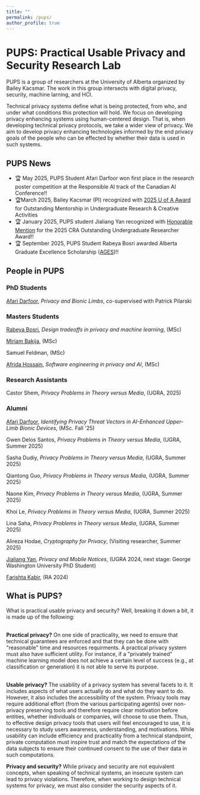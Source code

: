 ```yaml
---
title: ""
permalink: /pups/
author_profile: true
---
```


<h1> PUPS: Practical Usable Privacy and Security Research Lab</h1>
PUPS is a group of researchers at the University of Alberta organized by Bailey Kacsmar. The work in this group intersects with digital privacy, security, machine larning, and HCI.

Technical privacy systems define what is being protected, from who, and under what conditions this protection will hold. We focus on developing privacy enhancing systems using human-centered design. That is, when developing technical privacy protocols, we take a wider view of privacy. We aim to develop privacy enhancing technologies informed by the end privacy goals of the people who can be effected by whether their data is used in such systems.


<!--<strike>Undergraduate positions are available for Summer 2025. You can apply through this <a href="https://docs.google.com/forms/d/e/1FAIpQLSdjsM8GRCPVVi8W8ULXuX0cGUr9cwGwiIB1O1j9j31i8t0MgA/viewform?usp=header">form</a>. </strike>-->

<h2>PUPS News</h2>
<ul>
 <li>&#x1F3C6; May 2025, PUPS Student Afari Darfoor won first place in the research poster competition at
the Responsible AI track of the Canadian AI Conference!! </li>
 <li>&#x1F3C6;March 2025, Bailey Kacsmar (PI) recognized with <a href="https://www.ualberta.ca/en/current-students/undergraduate-research-initiative/navigating-research-process/mentor-award.html"> 2025 U of A Award</a> for Outstanding Mentorship in Undergraduate Research & Creative Activities</li>
 <li>&#x1F3C6; January 2025, PUPS student Jialiang Yan recognized with <a href="https://www.ualberta.ca/en/computing-science/news-and-events/news/2025/january/jialiang-yan-recognized-with-honorable-mention-for-the-2025-outstanding-undergraduate-researcher-award.html">Honorable Mention</a>  for the 2025 CRA Outstanding Undergraduate Researcher Award!!</li>
<li>&#x1F3C6; September 2025, PUPS Student Rabeya Bosri awarded Alberta Graduate Excellence Scholarship (<a href="https://www.ualberta.ca/en/graduate-studies/fees-funding/scholarships-awards/alberta-graduate-excellence-scholarship.html">AGES</a>)!!</li>
</ul>

<h2>People in PUPS</h2>

<h3>PhD Students</h3>

[Afari Darfoor](http://kwesidarfoor.com/about), <i>Privacy and Bionic Limbs</i>, co-supervised with Patrick Pilarski

<h3>Masters Students</h3>

[Rabeya Bosri](https://rabeya-bosri.github.io/bosri/index.html), <i>Design tradeoffs in privacy and machine learning</i>, (MSc)

<a href="https://mbakija73.github.io/mbakija.github.io/">Miriam Bakija</a>, (MSc)

<!--Gwen Delos Santos, (incoming MSc)-->

Samuel Feldman, (MSc)

[Afrida Hossain](https://afrida-hossain.github.io/website/), <i>Software engineering in privacy and AI</i>,  (MSc)

<!--Sara Jerin Prithila, (incoming MSc)-->
 
<h3>Research Assistants</h3> 

Castor Shem, <i>Privacy Problems in Theory versus Media</i>, (UGRA, 2025)

<!--<h3>Visiting Researchers</h3>-->



<h3>Alumni</h3>

[Afari Darfoor](http://kwesidarfoor.com/about), <i>Identifying Privacy Threat Vectors in AI-Enhanced Upper-Limb Bionic Devices</i>, (MSc. Fall '25)

Gwen Delos Santos, <i>Privacy Problems in Theory versus Media</i>, (UGRA, Summer 2025)

Sasha Dudiy, <i>Privacy Problems in Theory versus Media</i>, (UGRA, Summer 2025)

Qiantong Guo, <i>Privacy Problems in Theory versus Media</i>,  (UGRA,  Summer 2025)

Naone Kim, <i>Privacy Problems in Theory versus Media</i>, (UGRA, Summer 2025)

Khoi Le, <i>Privacy Problems in Theory versus Media</i>, (UGRA, Summer 2025)

Lina Saha, <i>Privacy Problems in Theory versus Media</i>, (UGRA, Summer 2025)

Alireza Hodae, <i>Cryptography for Privacy</i>, (Visiting researcher, Summer 2025)

<a href="https://jialiangyan.vercel.app/">Jialiang Yan</a>, <i>Privacy and Mobile Notices</i>, (UGRA 2024, next stage: George Washington University PhD Student)


[Farishta Kabir](https://farishta4898.github.io/), (RA 2024)



 
 

 
<h2>What is PUPS?</h2>
What is practical usable privacy and security? Well, breaking it down a bit, it is made up of the following:
<!--
<img src="/files/cycle.png" alt="Human Centered Cycle" width="700"> 
</p>-->
<br/><br/>

<b>Practical privacy?</b>
On one side of practicality, we need to ensure that technical guarantees are enforced and that they can be done with "reasonable" time and resources requirments. A practical privacy system must also have sufficient utility. For instance, if a "privately trained" machine learning model does not achieve a certain level of success (e.g., at classification or generation) it is not able to serve its purpose. 
<br/><br/>

<b>Usable privacy?</b>
The usability of a privacy system has several facets to it. It includes aspects of what users actually do and what do they want to do. However, it also includes the accessibility of the system. Privacy tools may require additional effort (from the various participating agents) over non-privacy preserving tools and therefore require clear motivation before entities, whether individuals or companies, will choose to use them.
Thus, to effective design privacy tools that users will feel encouraged to use, it is necessary to study users awareness, understanding, and motivations.
While usability can include efficiency and practicality from a technical standpoint, private computation must inspire trust and match the expectations of the data subjects to ensure their continued consent to the use of their data in such computations. 


<b>Privacy and security?</b> While privacy and security are not equivalent concepts, when speaking of technical systems, an insecure system can lead to privacy violations. Therefore, when working to design technical systems for privacy, we must also consider the security aspects of it. 

